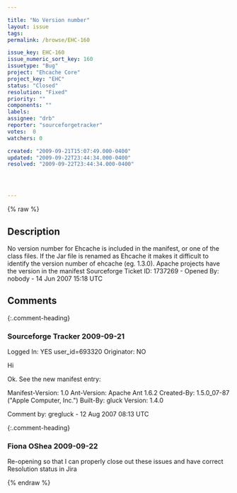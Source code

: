```yaml
---

title: "No Version number"
layout: issue
tags: 
permalink: /browse/EHC-160

issue_key: EHC-160
issue_numeric_sort_key: 160
issuetype: "Bug"
project: "Ehcache Core"
project_key: "EHC"
status: "Closed"
resolution: "Fixed"
priority: ""
components: ""
labels: 
assignee: "drb"
reporter: "sourceforgetracker"
votes:  0
watchers: 0

created: "2009-09-21T15:07:49.000-0400"
updated: "2009-09-22T23:44:34.000-0400"
resolved: "2009-09-22T23:44:34.000-0400"




---
```


{% raw %}

## Description

<div markdown="1" class="description">

No version number for Ehcache is included in the manifest, or one of the class files. If the Jar file is renamed as Ehcache it makes it difficult to identify the version number of ehcache (eg. 1.3.0).
Apache projects have the version in the manifest
Sourceforge Ticket ID: 1737269 - Opened By: nobody - 14 Jun 2007 15:18 UTC

</div>

## Comments


{:.comment-heading}
### **Sourceforge Tracker** <span class="date">2009-09-21</span>

<div markdown="1" class="comment">

Logged In: YES 
user\_id=693320
Originator: NO

Hi

Ok. See the new manifest entry:

Manifest-Version: 1.0
Ant-Version: Apache Ant 1.6.2
Created-By: 1.5.0\_07-87 ("Apple Computer, Inc.")
Built-By: gluck
Version: 1.4.0


Comment by: gregluck - 12 Aug 2007 08:13 UTC

</div>


{:.comment-heading}
### **Fiona OShea** <span class="date">2009-09-22</span>

<div markdown="1" class="comment">

Re-opening so that I can properly close out these issues and have correct Resolution status in Jira

</div>



{% endraw %}
